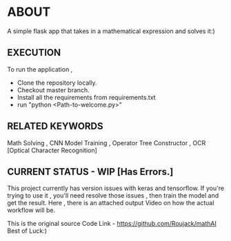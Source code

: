 # ABOUT

A simple flask app that takes in a mathematical expression and solves it:)

## EXECUTION

To run the application , 
- Clone the repository locally.
- Checkout master branch.
- Install all the requirements from requirements.txt
- run "python <Path-to-welcome.py>"

## RELATED KEYWORDS

Math Solving , CNN Model Training , Operator Tree Constructor , OCR [Optical Character Recognition]

## CURRENT STATUS - WIP [Has Errors.]

This project currently has version issues with keras and tensorflow. If you're trying to use it , you'll need resolve those issues , then train the model and get the result. Here , there is an attached output Video on how the actual workflow will be.

This is the original source Code Link - https://github.com/Roujack/mathAI
Best of Luck:)
